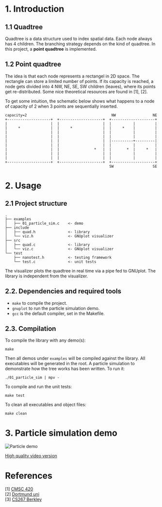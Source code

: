 # 1. Introduction

## 1.1 Quadtree

Quadtree is a data structure used to index spatial data. Each node always has 4
children. The branching strategy depends on the kind of quadtree. In this
project, a **point quadtree** is implemented.

## 1.2 Point quadtree

The idea is that each node represents a rectangel in 2D space. The rectangle can
store a limited number of points. If its capacity is reached, a node gets
divided into 4 NW, NE, SE, SW children (leaves), where its points get
re-distributed. Some nice theoretical resources are found in [1], [2].

To get some intuition, the schematic below shows what happens to a node of
capacity of 2 when 3 points are sequentially inserted.
```
capacity=2                                       NW                 NE
+--------------------+  +--------------------+  +--------------------+
|                    |  |                    |  |          |         |
|     *              |  |     *              |  |     *    |         |
|                    |  |                    |  |          |         |
|                    |  |                    |  |          |         |
|                    |  |                    |  |----------+---------|
|                    |  |                    |  |          |         |
|                    |  |                *   |  |       *  |     *   |
|                    |  |                    |  |          |         |
|                    |  |                    |  |          |         | 
+--------------------+  +--------------------+  +--------------------+
                                                SW                  SE
```

# 2. Usage

## 2.1 Project structure
```
.
├── examples
│   ├── 01_particle_sim.c    <- demo
├── include
│   ├── quad.h               <- library
│   └── viz.h                <- GNUplot visualizer
├── src
│   ├── quad.c               <- library
│   └── viz.c                <- GNUplot visualizer
└── test
    ├── nanotest.h           <- testing framework
    └── test.c               <- unit tests
```
The visualizer plots the quadtree in real time via a pipe fed to GNUplot. The
library is independent from the visualizer.

## 2.2. Dependencies and required tools

* `make` to compile the project.
* `gnuplot` to run the particle simulation demo.
* `gcc` is the default compiler, set in the Makefile.

## 2.3. Compilation

To compile the library with any demo(s):
```
make
```
Then all demos under `examples` will be compiled against the library. All
executables will be generated in the root. A particle simulation to demonstrate
how the tree works has been written. To run it:
```
./01_particle_sim | mpv -
```
To compile and run the unit tests:
```
make test
```
To clean all executables and object files:
```
make clean
```

# 3. Particle simulation demo

![Particle
demo](https://raw.githubusercontent.com/leonmavr/quad-tree/refs/heads/master/assets/01_particle_sim.gif)
  
[High quality video
version](https://github.com/leonmavr/quad-tree/blob/master/assets/01_particle_sim.mp4)

# References

\[1\] [CMSC 420](https://www.cs.cmu.edu/~ckingsf/bioinfo-lectures/quadtrees.pdf)  
\[2\] [Dortmund
uni](https://ls11-www.cs.tu-dortmund.de/_media/buchin/teaching/akda_ws21/quadtrees.pdf)  
\[3\] [CS267 Berkley](https://people.eecs.berkeley.edu/~demmel/cs267/lecture26/lecture26.html)
